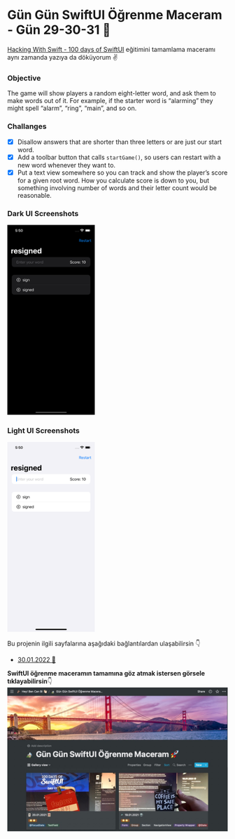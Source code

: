 # Gün Gün SwiftUI Öğrenme Maceram - Gün 29-30-31 🚀
[Hacking With Swift - 100 days of SwiftUI](https://www.hackingwithswift.com/100/swiftui) eğitimini tamamlama maceramı aynı zamanda yazıya da döküyorum ✌️

### Objective
The game will show players a random eight-letter word, and ask them to make words out of it. For example, if the starter word is “alarming” they might spell “alarm”, “ring”, “main”, and so on.

### Challanges
- [x]  Disallow answers that are shorter than three letters or are just our start word.
- [x]  Add a toolbar button that calls `startGame()`, so users can restart with a new word whenever they want to.
- [x]  Put a text view somewhere so you can track and show the player’s score for a given root word. How you calculate score is down to you, but something involving number of words and their letter count would be reasonable.

### Dark UI Screenshots
<img src="Screenshots/dark1.png" width="200" /> 

### Light UI Screenshots
<img src="Screenshots/light1.png" width="200" />

Bu projenin ilgili sayfalarına aşağıdaki bağlantılardan ulaşabilirsin 👇
* [30.01.2022 🏓](https://canbi.me/30-01-2022-e3f57739077d4a838371fe63a472bd8e)

**SwiftUI öğrenme maceramın tamamına göz atmak istersen görsele tıklayabilirsin**👇
[![name2](../Images/gungunswiftui.jpg)](https://canbi.me/gun-gun-swiftui-ogrenme-maceram)
